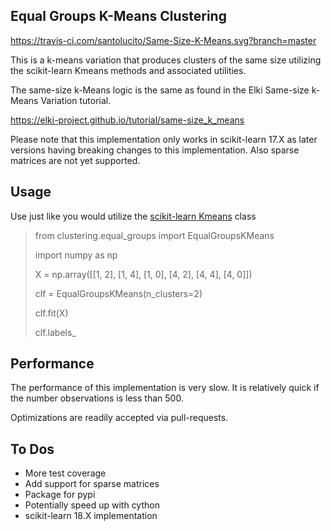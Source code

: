## Equal Groups K-Means Clustering

https://travis-ci.com/santolucito/Same-Size-K-Means.svg?branch=master

This is a k-means variation that produces clusters of the same size utilizing the
scikit-learn Kmeans methods and associated utilities.

The same-size k-Means logic is the same as found in the Elki Same-size k-Means Variation tutorial.

https://elki-project.github.io/tutorial/same-size_k_means

Please note that this implementation only works in scikit-learn 17.X as later
versions having breaking changes to this implementation. Also sparse matrices
are not yet supported.

## Usage

Use just like you would utilize the [scikit-learn Kmeans](http://scikit-learn.org/0.17/modules/generated/sklearn.cluster.KMeans.html#sklearn.cluster.KMeans) class

> from clustering.equal_groups import EqualGroupsKMeans
>
> import numpy as np
>
> X = np.array([[1, 2], [1, 4], [1, 0], [4, 2], [4, 4], [4, 0]])
>
> clf = EqualGroupsKMeans(n_clusters=2)
>
> clf.fit(X)
>
> clf.labels_
>




## Performance

The performance of this implementation is very slow. It is relatively quick if
the number observations is less than 500.

Optimizations are readily accepted via pull-requests.

## To Dos
- More test coverage
- Add support for sparse matrices
- Package for pypi
- Potentially speed up with cython
- scikit-learn 18.X implementation
